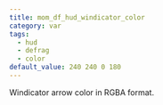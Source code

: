 ```yaml
---
title: mom_df_hud_windicator_color
category: var
tags:
  - hud
  - defrag
  - color
default_value: 240 240 0 180
---
```


Windicator arrow color in RGBA format.
